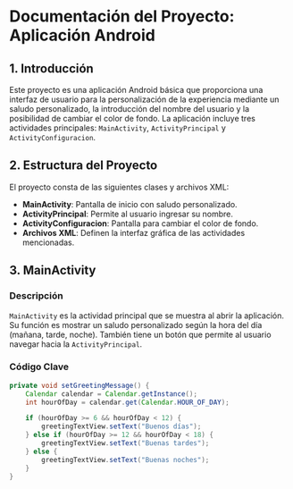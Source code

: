 # Documentación del Proyecto: Aplicación Android

## 1. Introducción
Este proyecto es una aplicación Android básica que proporciona una interfaz de usuario para la personalización de la experiencia mediante un saludo personalizado, la introducción del nombre del usuario y la posibilidad de cambiar el color de fondo. La aplicación incluye tres actividades principales: `MainActivity`, `ActivityPrincipal` y `ActivityConfiguracion`.

## 2. Estructura del Proyecto
El proyecto consta de las siguientes clases y archivos XML:

- **MainActivity**: Pantalla de inicio con saludo personalizado.
- **ActivityPrincipal**: Permite al usuario ingresar su nombre.
- **ActivityConfiguracion**: Pantalla para cambiar el color de fondo.
- **Archivos XML**: Definen la interfaz gráfica de las actividades mencionadas.

## 3. MainActivity

### Descripción
`MainActivity` es la actividad principal que se muestra al abrir la aplicación. Su función es mostrar un saludo personalizado según la hora del día (mañana, tarde, noche). También tiene un botón que permite al usuario navegar hacia la `ActivityPrincipal`.

### Código Clave

```java
private void setGreetingMessage() {
    Calendar calendar = Calendar.getInstance();
    int hourOfDay = calendar.get(Calendar.HOUR_OF_DAY);

    if (hourOfDay >= 6 && hourOfDay < 12) {
        greetingTextView.setText("Buenos días");
    } else if (hourOfDay >= 12 && hourOfDay < 18) {
        greetingTextView.setText("Buenas tardes");
    } else {
        greetingTextView.setText("Buenas noches");
    }
}
